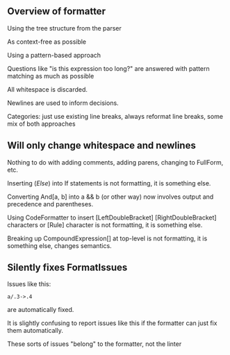 
## Overview of formatter

Using the tree structure from the parser

As context-free as possible

Using a pattern-based approach

Questions like "is this expression too long?" are answered with pattern matching as much as possible


All whitespace is discarded.

Newlines are used to inform decisions.

Categories: just use existing line breaks, always reformat line breaks, some mix of both approaches






## Will only change whitespace and newlines

Nothing to do with adding comments, adding parens, changing to FullForm, etc.

Inserting (*Else*) into If statements is not formatting, it is something else.

Converting And[a, b] into a && b (or other way) now involves output and precedence and parentheses.

Using CodeFormatter to insert \[LeftDoubleBracket] \[RightDoubleBracket] characters or \[Rule] character is not formatting, it is something else.

Breaking up CompoundExpression[] at top-level is not formatting, it is something else, changes semantics.




## Silently fixes FormatIssues

Issues like this:

```
a/.3->.4
```

are automatically fixed.

It is slightly confusing to report issues like this if the formatter can just fix them automatically.

These sorts of issues "belong" to the formatter, not the linter




